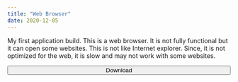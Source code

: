 ```yaml
---
title: "Web Browser"
date: 2020-12-05
---
```

My first application build. This is a web browser. It is not fully functional but it can open some websites. This is not like Internet explorer. Since, it is not optimized for the web, it is slow and may not work with some websites.

<form action="https://raw.githubusercontent.com/TheAwesomeCoder05/builds/main/WebBrowser-20201206T142317Z-001.zip">


<link rel="stylesheet" href="https://cdnjs.cloudflare.com/ajax/libs/font-awesome/4.7.0/css/font-awesome.min.css">


<button class="btn" style="width:100%"><i class="fa fa-download"></i> Download</button>
